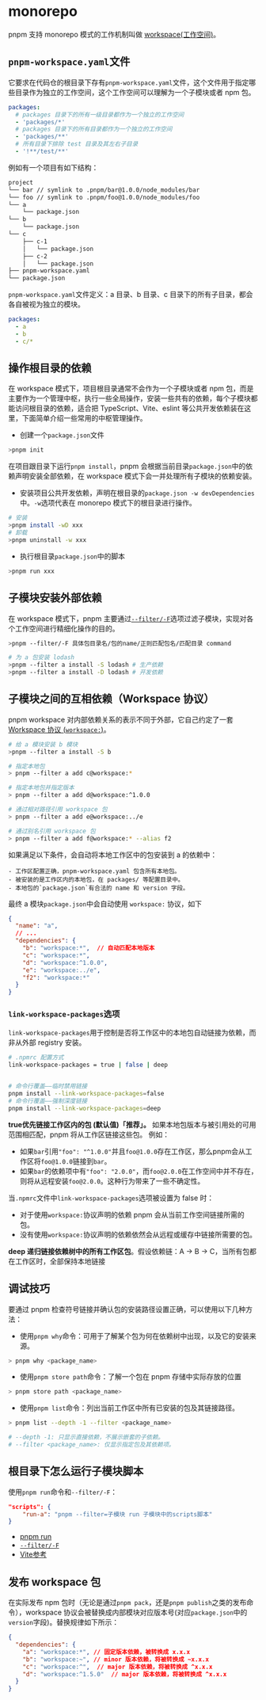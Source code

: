 # monorepo
pnpm 支持 monorepo 模式的工作机制叫做 [workspace(工作空间)](https://pnpm.io/zh/workspaces)。
## `pnpm-workspace.yaml`文件
它要求在代码仓的根目录下存有`pnpm-workspace.yaml`文件，这个文件用于指定哪些目录作为独立的工作空间，这个工作空间可以理解为一个子模块或者 npm 包。
```yml
packages:
  # packages 目录下的所有一级目录都作为一个独立的工作空间
  - 'packages/*'
  # packages 目录下的所有目录都作为一个独立的工作空间
  - 'packages/**'
  # 所有目录下排除 test 目录及其左右子目录
  - '!**/test/**'
```

例如有一个项目有如下结构：
```bash
project
└── bar // symlink to .pnpm/bar@1.0.0/node_modules/bar
└── foo // symlink to .pnpm/foo@1.0.0/node_modules/foo
└── a
    └── package.json
└── b
    └── package.json
└── c
    ├── c-1
    │   └── package.json
    ├── c-2
    │   └── package.json
├── pnpm-workspace.yaml
└── package.json
```
`pnpm-workspace.yaml`文件定义：a 目录、b 目录、c 目录下的所有子目录，都会各自被视为独立的模块。
```yml
packages:
  - a
  - b
  - c/*
```
## 操作根目录的依赖
在 workspace 模式下，项目根目录通常不会作为一个子模块或者 npm 包，而是主要作为一个管理中枢，执行一些全局操作，安装一些共有的依赖，每个子模块都能访问根目录的依赖，适合把 TypeScript、Vite、eslint 等公共开发依赖装在这里，下面简单介绍一些常用的中枢管理操作。

- 创建一个`package.json`文件
```bash
>pnpm init
```
在项目跟目录下运行`pnpm install`，pnpm 会根据当前目录`package.json`中的依赖声明安装全部依赖，在 workspace 模式下会一并处理所有子模块的依赖安装。

- 安装项目公共开发依赖，声明在根目录的`package.json -w devDependencies`中。`-w`选项代表在 monorepo 模式下的根目录进行操作。
```bash
# 安装
>pnpm install -wD xxx
# 卸载
>pnpm uninstall -w xxx
```
- 执行根目录`package.json`中的脚本
```bash
>pnpm run xxx
```

## 子模块安装外部依赖
在 workspace 模式下，pnpm 主要通过[`--filter/-F`](https://pnpm.io/zh/filtering)选项过滤子模块，实现对各个工作空间进行精细化操作的目的。
```bash
>pnpm --filter/-F 具体包目录名/包的name/正则匹配包名/匹配目录 command
```
```bash
# 为 a 包安装 lodash
>pnpm --filter a install -S lodash # 生产依赖
>pnpm --filter a install -D lodash # 开发依赖
```

## 子模块之间的互相依赖（Workspace 协议）
pnpm workspace 对内部依赖关系的表示不同于外部，它自己约定了一套 [Workspace 协议 (`workspace:`)](https://pnpm.io/zh/workspaces#workspace-%E5%8D%8F%E8%AE%AE-workspace)。


```bash
# 给 a 模块安装 b 模块
>pnpm --filter a install -S b

# 指定本地包
> pnpm --filter a add c@workspace:*

# 指定本地包并指定版本
> pnpm --filter a add d@workspace:^1.0.0

# 通过相对路径引用 workspace 包
> pnpm --filter a add e@workspace:../e

# 通过别名引用 workspace 包
> pnpm --filter a add f@workspace:* --alias f2
```
如果满足以下条件，会自动将本地工作区中的包安装到 a 的依赖中：
```text
- 工作区配置正确，pnpm-workspace.yaml 包含所有本地包。
- 被安装的是工作区内的本地包，在 packages/ 等配置目录中。
- 本地包的`package.json`有合法的 name 和 version 字段。
```

最终 a 模块`package.json`中会自动使用 `workspace:` 协议，如下
```json
{
  "name": "a",
  // ...
  "dependencies": {
    "b": "workspace:*",  // 自动匹配本地版本
    "c": "workspace:*",
    "d": "workspace:^1.0.0",
    "e": "workspace:../e",
    "f2": "workspace:*"
  }
}
```

### `link-workspace-packages`选项
`link-workspace-packages`用于控制是否将工作区中的本地包自动链接为依赖，而非从外部 registry 安装。
```bash
# .npmrc 配置方式
link-workspace-packages = true | false | deep


# 命令行覆盖——临时禁用链接
pnpm install --link-workspace-packages=false
# 命令行覆盖——强制深度链接
pnpm install --link-workspace-packages=deep
```
**true优先链接工作区内的包 (默认值)「推荐」。** 如果本地包版本与被引用处的可用范围相匹配，pnpm 将从工作区链接这些包。 例如：
- 如果`bar`引用`"foo": "^1.0.0"`并且`foo@1.0.0`存在工作区，那么pnpm会从工作区将`foo@1.0.0`链接到`bar`。
- 如果`bar`的依赖项中有`"foo": "2.0.0"`，而`foo@2.0.0`在工作空间中并不存在，则将从远程安装`foo@2.0.0`。这种行为带来了一些不确定性。

当`.npmrc`文件中`link-workspace-packages`选项被设置为 false 时：
- 对于使用`workspace:`协议声明的依赖 pnpm 会从当前工作空间链接所需的包。
- 没有使用`workspace:`协议声明的依赖依然会从远程或缓存中链接所需要的包。

**deep 递归链接依赖树中的所有工作区包**。假设依赖链：A → B → C，当所有包都在工作区时，全部保持本地链接

## 调试技巧
要通过 pnpm 检查符号链接并确认包的安装路径设置正确，可以使用以下几种方法：
- 使用`pnpm why`命令：可用于了解某个包为何在依赖树中出现，以及它的安装来源。
```bash
> pnpm why <package_name>
```
- 使用`pnpm store path`命令：了解一个包在 pnpm 存储中实际存放的位置
```bash
> pnpm store path <package_name>
```
- 使用`pnpm list`命令：列出当前工作区中所有已安装的包及其链接路径。
```bash
> pnpm list --depth -1 --filter <package_name>

# --depth -1: 只显示直接依赖，不展示嵌套的子依赖。
# --filter <package_name>: 仅显示指定包及其依赖项。
```
## 根目录下怎么运行子模块脚本
使用`pnpm run`命令和`--filter/-F`：
```json
"scripts": {
    "run-a": "pnpm --filter=子模块 run 子模块中的scripts脚本"
}
```
- [pnpm run](https://pnpm.io/zh/cli/run)
- [`--filter/-F`](https://pnpm.io/zh/filtering)
- [Vite参考](https://github.com/vitejs/vite/raw/main/package.json)

## 发布 workspace 包
在实际发布 npm 包时（无论是通过`pnpm pack`，还是`pnpm publish`之类的发布命令），workspace 协议会被替换成内部模块对应版本号(对应`package.json`中的`version`字段)。替换规律如下所示：
```json
{
  "dependencies": {
    "a": "workspace:*", // 固定版本依赖，被转换成 x.x.x
    "b": "workspace:~", // minor 版本依赖，将被转换成 ~x.x.x
    "c": "workspace:^",  // major 版本依赖，将被转换成 ^x.x.x
    "d": "workspace:^1.5.0"  // major 版本依赖，将被转换成 ^x.x.x
  }
}
```
